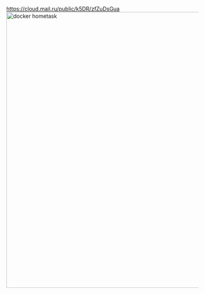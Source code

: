 https://cloud.mail.ru/public/k5DR/zfZuDsGua
<img width="722" alt="docker hometask" src="https://github.com/user-attachments/assets/4c60093d-1528-4f63-874f-222c20a9d3a0" />
